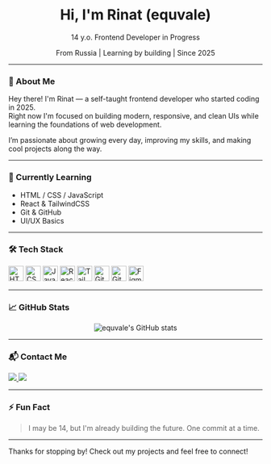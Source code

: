 <h1 align="center">Hi, I'm Rinat (equvale)</h1>
<p align="center">
  14 y.o. Frontend Developer in Progress  
</p>
<p align="center">
  From Russia | Learning by building | Since 2025
</p>

---

### 🚀 About Me

Hey there! I'm Rinat — a self-taught frontend developer who started coding in 2025.  
Right now I'm focused on building modern, responsive, and clean UIs while learning the foundations of web development.

I’m passionate about growing every day, improving my skills, and making cool projects along the way.

---

### 🧠 Currently Learning

- HTML / CSS / JavaScript  
- React & TailwindCSS  
- Git & GitHub  
- UI/UX Basics

---

### 🛠️ Tech Stack

<p align="left">
  <img src="https://cdn.jsdelivr.net/gh/devicons/devicon/icons/html5/html5-original.svg" height="30" alt="HTML5" />
  <img src="https://cdn.jsdelivr.net/gh/devicons/devicon/icons/css3/css3-original.svg" height="30" alt="CSS3" />
  <img src="https://cdn.jsdelivr.net/gh/devicons/devicon/icons/javascript/javascript-original.svg" height="30" alt="JavaScript" />
  <img src="https://cdn.jsdelivr.net/gh/devicons/devicon/icons/react/react-original.svg" height="30" alt="React" />
  <img src="https://cdn.jsdelivr.net/gh/devicons/devicon/icons/tailwindcss/tailwindcss-original.svg" height="30" alt="TailwindCSS" />
  <img src="https://cdn.jsdelivr.net/gh/devicons/devicon/icons/git/git-original.svg" height="30" alt="Git" />
  <img src="https://cdn.jsdelivr.net/gh/devicons/devicon/icons/github/github-original.svg" height="30" alt="GitHub" />
  <img src="https://cdn.jsdelivr.net/gh/devicons/devicon/icons/figma/figma-original.svg" height="30" alt="Figma" />
</p>

---

### 📈 GitHub Stats

<p align="center">
  <img src="https://github-readme-stats.vercel.app/api?username=equvale&show_icons=true&theme=tokyonight" alt="equvale's GitHub stats" />
</p>

---

### 📬 Contact Me

<p align="left">
  <a href="https://t.me/arcwrdnx" target="_blank">
    <img src="https://img.shields.io/badge/Telegram-2CA5E0?style=for-the-badge&logo=telegram&logoColor=white" />
  </a>
  <a href="https://discordapp.com/users/839139549455187978/" target="_blank">
    <img src="https://img.shields.io/badge/Discord-5865F2?style=for-the-badge&logo=discord&logoColor=white" />
  </a>
</p>

---

### ⚡ Fun Fact

> I may be 14, but I'm already building the future. One commit at a time.

---

Thanks for stopping by! Check out my projects and feel free to connect!
